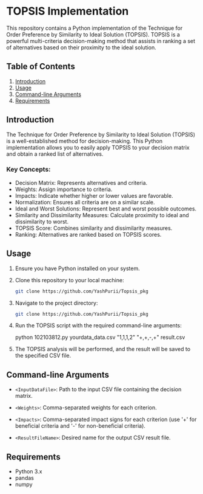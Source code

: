 # TOPSIS Implementation

This repository contains a Python implementation of the Technique for Order Preference by Similarity to Ideal Solution (TOPSIS). TOPSIS is a powerful multi-criteria decision-making method that assists in ranking a set of alternatives based on their proximity to the ideal solution.

## Table of Contents

1. [Introduction](#introduction)
2. [Usage](#usage)
3. [Command-line Arguments](#command-line-arguments)
6. [Requirements](#requirements)

## Introduction

The Technique for Order Preference by Similarity to Ideal Solution (TOPSIS) is a well-established method for decision-making. This Python implementation allows you to easily apply TOPSIS to your decision matrix and obtain a ranked list of alternatives.

### Key Concepts:

- Decision Matrix: Represents alternatives and criteria.
- Weights: Assign importance to criteria.
- Impacts: Indicate whether higher or lower values are favorable.
- Normalization: Ensures all criteria are on a similar scale.
- Ideal and Worst Solutions: Represent best and worst possible outcomes.
- Similarity and Dissimilarity Measures: Calculate proximity to ideal and dissimilarity to worst.
- TOPSIS Score: Combines similarity and dissimilarity measures.
- Ranking: Alternatives are ranked based on TOPSIS scores.

## Usage

1. Ensure you have Python installed on your system.

2. Clone this repository to your local machine:

   ```bash
   git clone https://github.com/YashPurii/Topsis_pkg

3. Navigate to the project directory:

      ```bash
   git clone https://github.com/YashPurii/Topsis_pkg

   
4. Run the TOPSIS script with the required command-line arguments:

   
      python 102103812.py yourdata_data.csv "1,1,1,2" "+,+,-,+" result.csv



5. The TOPSIS analysis will be performed, and the result will be saved to the specified CSV file.

## Command-line Arguments

- `<InputDataFile>`: Path to the input CSV file containing the decision matrix.

- `<Weights>`: Comma-separated weights for each criterion.

- `<Impacts>`: Comma-separated impact signs for each criterion (use '+' for beneficial criteria and '-' for non-beneficial criteria).

- `<ResultFileName>`: Desired name for the output CSV result file.



## Requirements

- Python 3.x
- pandas
- numpy











   
